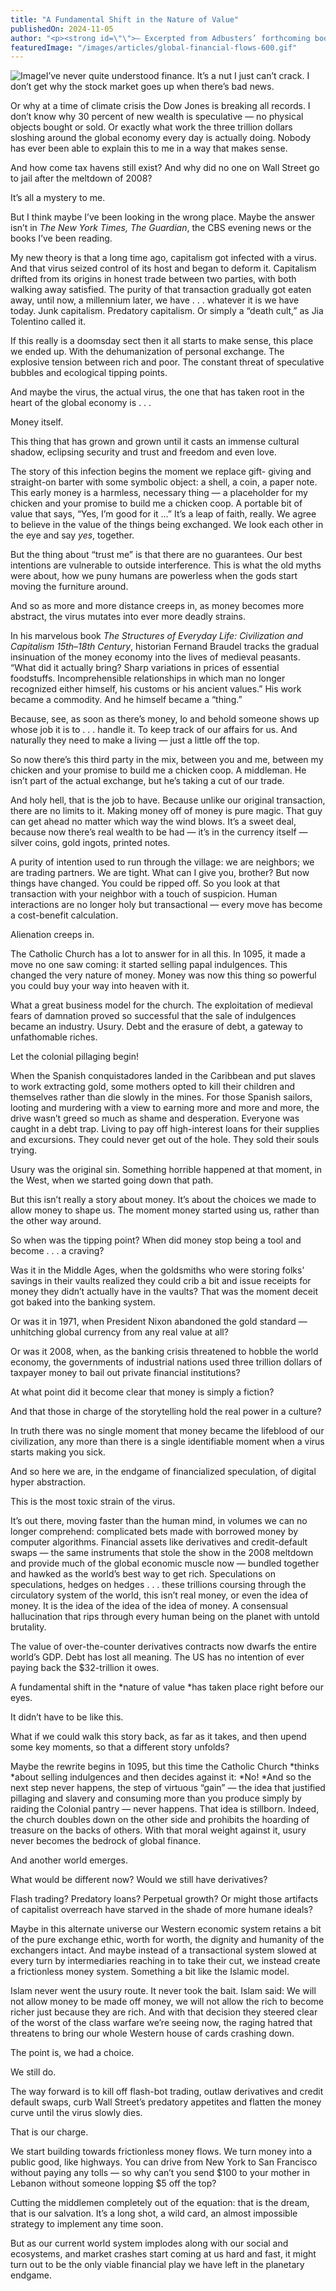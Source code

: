 ```yaml
---
title: "A Fundamental Shift in the Nature of Value"
publishedOn: 2024-11-05
author: "<p><strong id=\"\">— Excerpted from Adbusters’ forthcoming book.</strong></p><p id=\"\">Third Force</p>"
featuredImage: "/images/articles/global-financial-flows-600.gif"
---
```


![Image](/images/articles/shift-value-atm.gif)I’ve never quite understood finance. It’s a nut I just can’t crack. I don’t get why the stock market goes up when there’s bad news.

Or why at a time of climate crisis the Dow Jones is breaking all records. I don’t know why 30 percent of new wealth is speculative — no physical objects bought or sold. Or exactly what work the three trillion dollars sloshing around the global economy every day is actually doing. Nobody has ever been able to explain this to me in a way that makes sense.

And how come tax havens still exist? And why did no one on Wall Street go to jail after the meltdown of 2008?

It’s all a mystery to me.

But I think maybe I’ve been looking in the wrong place. Maybe the answer isn’t in *The New York Times, The Guardian*, the CBS evening news or the books I’ve been reading.

My new theory is that a long time ago, capitalism got infected with a virus. And that virus seized control of its host and began to deform it. Capitalism drifted from its origins in honest trade between two parties, with both walking away satisfied. The purity of that transaction gradually got eaten away, until now, a millennium later, we have . . . whatever it is we have today. Junk capitalism. Predatory capitalism. Or simply a “death cult,” as Jia Tolentino called it.

If this really is a doomsday sect then it all starts to make sense, this place we ended up. With the dehumanization of personal exchange. The explosive tension between rich and poor. The constant threat of speculative bubbles and ecological tipping points.

And maybe the virus, the actual virus, the one that has taken root in the heart of the global economy is . . .

Money itself.

This thing that has grown and grown until it casts an immense cultural shadow, eclipsing security and trust and freedom and even love.

The story of this infection begins the moment we replace gift- giving and straight-on barter with some symbolic object: a shell, a coin, a paper note. This early money is a harmless, necessary thing — a placeholder for my chicken and your promise to build me a chicken coop. A portable bit of value that says, “Yes, I’m good for it ...” It’s a leap of faith, really. We agree to believe in the value of the things being exchanged. We look each other in the eye and say *yes*, together.

But the thing about “trust me” is that there are no guarantees. Our best intentions are vulnerable to outside interference. This is what the old myths were about, how we puny humans are powerless when the gods start moving the furniture around.

And so as more and more distance creeps in, as money becomes more abstract, the virus mutates into ever more deadly strains.

In his marvelous book *The Structures of Everyday Life: Civilization and Capitalism 15th–18th Century*, historian Fernand Braudel tracks the gradual insinuation of the money economy into the lives of medieval peasants. “What did it actually bring? Sharp variations in prices of essential foodstuffs. Incomprehensible relationships in which man no longer recognized either himself, his customs or his ancient values.” His work became a commodity. And he himself became a “thing.”

Because, see, as soon as there’s money, lo and behold someone shows up whose job it is to . . . handle it. To keep track of our affairs for us. And naturally they need to make a living — just a little off the top.

So now there’s this third party in the mix, between you and me, between my chicken and your promise to build me a chicken coop. A middleman. He isn’t part of the actual exchange, but he’s taking a cut of our trade.

And holy hell, that is the job to have. Because unlike our original transaction, there are no limits to it. Making money off of money is pure magic. That guy can get ahead no matter which way the wind blows. It’s a sweet deal, because now there’s real wealth to be had — it’s in the currency itself — silver coins, gold ingots, printed notes.

A purity of intention used to run through the village: we are neighbors; we are trading partners. We are tight. What can I give you, brother? But now things have changed. You could be ripped off. So you look at that transaction with your neighbor with a touch of suspicion. Human interactions are no longer holy but transactional — every move has become a cost-benefit calculation.

Alienation creeps in.

The Catholic Church has a lot to answer for in all this. In 1095, it made a move no one saw coming: it started selling papal indulgences. This changed the very nature of money. Money was now this thing so powerful you could buy your way into heaven with it.

What a great business model for the church. The exploitation of medieval fears of damnation proved so successful that the sale of indulgences became an industry. Usury. Debt and the erasure of debt, a gateway to unfathomable riches.

Let the colonial pillaging begin!

When the Spanish conquistadores landed in the Caribbean and put slaves to work extracting gold, some mothers opted to kill their children and themselves rather than die slowly in the mines. For those Spanish sailors, looting and murdering with a view to earning more and more and more, the drive wasn’t greed so much as shame and desperation. Everyone was caught in a debt trap. Living to pay off high-interest loans for their supplies and excursions. They could never get out of the hole. They sold their souls trying.

Usury was the original sin. Something horrible happened at that moment, in the West, when we started going down that path.

But this isn’t really a story about money. It’s about the choices we made to allow money to shape us. The moment money started using us, rather than the other way around.

So when was the tipping point? When did money stop being a tool and become . . . a craving?

Was it in the Middle Ages, when the goldsmiths who were storing folks’ savings in their vaults realized they could crib a bit and issue receipts for money they didn’t actually have in the vaults? That was the moment deceit got baked into the banking system.

Or was it in 1971, when President Nixon abandoned the gold standard — unhitching global currency from any real value at all?

Or was it 2008, when, as the banking crisis threatened to hobble the world economy, the governments of industrial nations used three trillion dollars of taxpayer money to bail out private financial institutions?

At what point did it become clear that money is simply a fiction?

And that those in charge of the storytelling hold the real power in a culture?

In truth there was no single moment that money became the lifeblood of our civilization, any more than there is a single identifiable moment when a virus starts making you sick.

And so here we are, in the endgame of financialized speculation, of digital hyper abstraction.

This is the most toxic strain of the virus.

It’s out there, moving faster than the human mind, in volumes we can no longer comprehend: complicated bets made with borrowed money by computer algorithms. Financial assets like derivatives and credit-default swaps — the same instruments that stole the show in the 2008 meltdown and provide much of the global economic muscle now — bundled together and hawked as the world’s best way to get rich. Speculations on speculations, hedges on hedges . . . these trillions coursing through the circulatory system of the world, this isn’t real money, or even the idea of money. It is the idea of the idea of the idea of money. A consensual hallucination that rips through every human being on the planet with untold brutality.

The value of over-the-counter derivatives contracts now dwarfs the entire world’s GDP. Debt has lost all meaning. The US has no intention of ever paying back the $32-trillion it owes.

A fundamental shift in the *nature of value *has taken place right before our eyes.

It didn’t have to be like this.

What if we could walk this story back, as far as it takes, and then upend some key moments, so that a different story unfolds?

Maybe the rewrite begins in 1095, but this time the Catholic Church *thinks *about selling indulgences and then decides against it: *No! *And so the next step never happens, the step of virtuous “gain” — the idea that justified pillaging and slavery and consuming more than you produce simply by raiding the Colonial pantry — never happens. That idea is stillborn. Indeed, the church doubles down on the other side and prohibits the hoarding of treasure on the backs of others. With that moral weight against it, usury never becomes the bedrock of global finance.

And another world emerges.

What would be different now? Would we still have derivatives?

Flash trading? Predatory loans? Perpetual growth? Or might those artifacts of capitalist overreach have starved in the shade of more humane ideals?

Maybe in this alternate universe our Western economic system retains a bit of the pure exchange ethic, worth for worth, the dignity and humanity of the exchangers intact. And maybe instead of a transactional system slowed at every turn by intermediaries reaching in to take their cut, we instead create a frictionless money system. Something a bit like the Islamic model.

Islam never went the usury route. It never took the bait. Islam said: We will not allow money to be made off money, we will not allow the rich to become richer just because they are rich. And with that decision they steered clear of the worst of the class warfare we’re seeing now, the raging hatred that threatens to bring our whole Western house of cards crashing down.

The point is, we had a choice.

We still do.

The way forward is to kill off flash-bot trading, outlaw derivatives and credit default swaps, curb Wall Street’s predatory appetites and flatten the money curve until the virus slowly dies.

That is our charge.

We start building towards frictionless money flows. We turn money into a public good, like highways. You can drive from New York to San Francisco without paying any tolls — so why can’t you send $100 to your mother in Lebanon without someone lopping $5 off the top?

Cutting the middlemen completely out of the equation: that is the dream, that is our salvation. It’s a long shot, a wild card, an almost impossible strategy to implement any time soon.

But as our current world system implodes along with our social and ecosystems, and market crashes start coming at us hard and fast, it might turn out to be the only viable financial play we have left in the planetary endgame.
